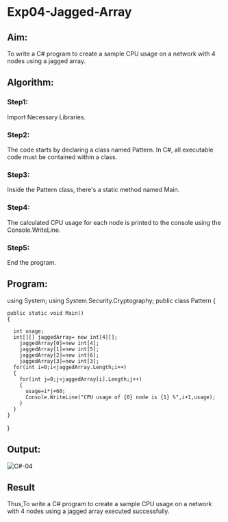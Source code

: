 # Exp04-Jagged-Array
## Aim:
To write a C# program to create a sample CPU usage on a network with 4 nodes using a jagged array.
## Algorithm:
### Step1:
Import Necessary Libraries.

### Step2:
The code starts by declaring a class named Pattern. In C#, all executable code must be contained within a class.

### Step3:
Inside the Pattern class, there's a static method named Main.

### Step4:
The calculated CPU usage for each node is printed to the console using the Console.WriteLine.

### Step5:
End the program.


## Program:
using System;
using System.Security.Cryptography;
public class Pattern
{

    public static void Main()
    {
    
      int usage;
      int[][] jaggedArray= new int[4][];
        jaggedArray[0]=new int[4];
        jaggedArray[1]=new int[5];
        jaggedArray[2]=new int[6];
        jaggedArray[3]=new int[3];
      for(int i=0;i<jaggedArray.Length;i++)
      {
        for(int j=0;j<jaggedArray[i].Length;j++)
        {
          usage=i*j+60;
          Console.WriteLine("CPU usage of {0} node is {1} %",i+1,usage);
        }
      }
    }
}

## Output:
![C#-04](https://github.com/Udhayasankaran04/Exp04-Jagged-Array/assets/119393933/bd271c34-68f4-4263-a058-728191b19a78)


## Result
Thus,To write a C# program to create a sample CPU usage on a network with 4 nodes using a jagged array executed successfully.
